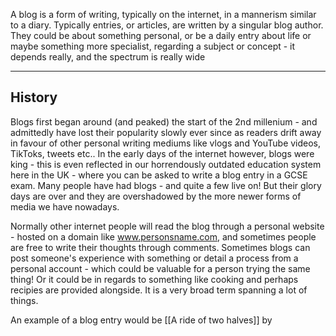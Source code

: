 
A blog is a form of writing, typically on the internet, in a mannerism similar to a diary. Typically entries, or articles, are written by a singular blog author. They could be about something personal, or be a daily entry about life or maybe something more specialist, regarding a subject or concept - it depends really, and the spectrum is really wide

-----
## History
Blogs first began around (and peaked) the start of the 2nd millenium - and admittedly have lost their popularity slowly ever since as readers drift away in favour of other personal writing mediums like vlogs and YouTube videos, TikToks, tweets etc..
In the early days of the internet however, blogs were king - this is even reflected in our horrendously outdated education system here in the UK - where you can be asked to write a blog entry in a GCSE exam. Many people have had blogs - and quite a few live on! But their glory days are over and they are overshadowed by the more newer forms of media we have nowadays.

Normally other internet people will read the blog through a personal website - hosted on a domain like www.personsname.com, and sometimes people are free to write their thoughts through comments.
Sometimes blogs can post someone's experience with something or detail a process from a personal account - which could be valuable for a person trying the same thing! Or it could be in regards to something like cooking and perhaps recipies are provided alongside. It is a very broad term spanning a lot of things.

An example of a blog entry would be [[A ride of two halves]] by